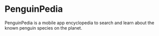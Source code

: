 # PenguinPedia
PenguinPedia is a mobile app encyclopedia to search and learn about the known penguin species on the planet.
